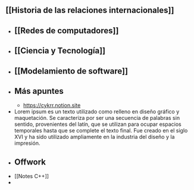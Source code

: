 ## [[Historia de las relaciones internacionales]]
- ## [[Redes de computadores]]
- ## [[Ciencia y Tecnología]]
- ## [[Modelamiento de software]]
- ## Más apuntes
	- https://cykrr.notion.site
- Lorem ipsum es un texto utilizado como relleno en diseño gráfico y maquetación. Se caracteriza por ser una secuencia de palabras sin sentido, provenientes del latín, que se utilizan para ocupar espacios temporales hasta que se complete el texto final. Fue creado en el siglo XVI y ha sido utilizado ampliamente en la industria del diseño y la impresión.
- ## Offwork
- [[Notes C++]]
-